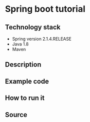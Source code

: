 
# Spring boot tutorial


## Technology stack

* Spring version 2.1.4.RELEASE
* Java 1.8
* Maven

## Description

## Example code

## How to run it

## Source
